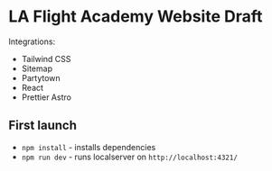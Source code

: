 # LA Flight Academy Website Draft

Integrations:

- Tailwind CSS
- Sitemap
- Partytown
- React
- Prettier Astro

## First launch

- `npm install` - installs dependencies
- `npm run dev` - runs localserver on `http://localhost:4321/`
